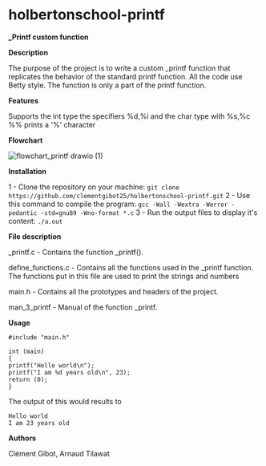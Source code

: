 # holbertonschool-printf
**_Printf custom function**

**Description**

The purpose of the project is to write a custom _printf function that replicates the behavior of the standard printf function.
All the code use Betty style.
The function is only a part of the printf function.

**Features**

Supports the int type the specifiers %d,%i and the char type with %s,%c
%% prints a '%' character

**Flowchart**

![flowchart_printf drawio (1)](https://github.com/user-attachments/assets/a6d51070-33dd-4f66-9895-b4facc05bfd8)

**Installation**

1 - Clone the repository on your machine:
	```
	git clone https://github.com/clementgibot25/holbertonschool-printf.git
	```
2 - Use this command to compile the program:
	```
	gcc -Wall -Wextra -Werror -pedantic -std=gnu89 -Wno-format *.c
	```
3 - Run the output files to display it's content:
	```
	./a.out
	```

**File description**

_printf.c - Contains the function _printf().

define_functions.c - Contains all the functions used in the _printf function.
The functions put in this file are used to print the strings and numbers

main.h - Contains all the prototypes and headers of the project.

man_3_printf - Manual of the function _printf.

**Usage**

```
#include "main.h"

int (main)
{
printf("Hello world\n");
printf("I am %d years old\n", 23);
return (0);
}
```

The output of this would results to
```
Hello world
I am 23 years old
```

**Authors**

Clément Gibot, Arnaud Tilawat